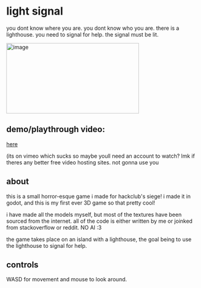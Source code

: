 # light signal

you dont know where you are. you dont know who you are. there is a lighthouse. you need to signal for help. the signal must be lit.

<img width="349" height="185" alt="image" src="https://github.com/user-attachments/assets/ea91f0f5-7df1-4130-954e-1caedf1560c9" />

## demo/playthrough video:
[here](https://vimeo.com/1128769786?share=copy&fl=sv&fe=ci)

(its on vimeo which sucks so maybe youll need an account to watch? lmk if theres any better free video hosting sites. not gonna use you

## about

this is a small horror-esque game i made for hackclub's siege! i made it in godot, and this is my first ever 3D game so that pretty cool!

i have made all the models myself, but most of the textures have been sourced from the internet. all of the code is either written by me or joinked from stackoverflow or reddit. NO AI :3

the game takes place on an island with a lighthouse, the goal being to use the lighthouse to signal for help.

## controls

WASD for movement and mouse to look around.

